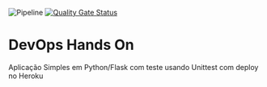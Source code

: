 ![Pipeline](https://github.com/lscheiner/devopslab-t04/actions/workflows/pipeline.yml/badge.svg)
[![Quality Gate Status](https://sonarcloud.io/api/project_badges/measure?project=lscheiner_devopslab-t04&metric=alert_status)](https://sonarcloud.io/dashboard?id=lscheiner_devopslab-t04)

# DevOps Hands On
Aplicação Simples em Python/Flask com teste usando Unittest com deploy no Heroku
